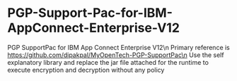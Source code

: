 # PGP-Support-Pac-for-IBM-AppConnect-Enterprise-V12
PGP SupportPac for IBM App Connect Enterprise V12\n
Primary reference is https://github.com/dipakpal/MyOpenTech-PGP-SupportPac\n
Use the self explanatory library and replace the jar file attached for the runtime to execute encryption and decryption without any policy

